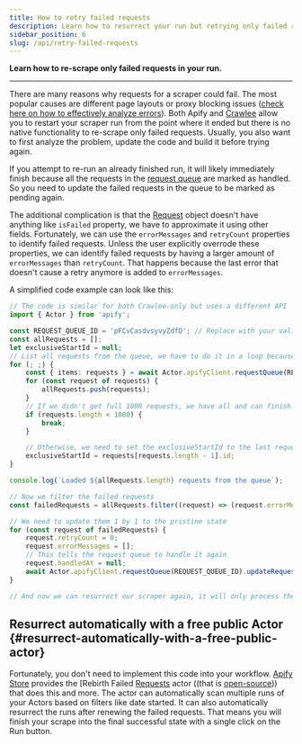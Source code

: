 ```yaml
---
title: How to retry failed requests
description: Learn how to resurrect your run but retrying only failed requests
sidebar_position: 6
slug: /api/retry-failed-requests
---
```


**Learn how to re-scrape only failed requests in your run.**

---

There are many reasons why requests for a scraper could fail. The most popular causes are different page layouts or proxy blocking issues ([check here on how to effectively analyze errors](https://docs.apify.com/academy/node-js/analyzing-pages-and-fixing-errors)). Both Apify and [Crawlee](https://crawlee.dev/) allow you to restart your scraper run from the point where it ended but there is no native functionality to re-scrape only failed requests. Usually, you also want to first analyze the problem, update the code and build it before trying again.

If you attempt to re-run an already finished run, it will likely immediately finish because all the requests in the [request queue](https://crawlee.dev/docs/guides/request-storage) are marked as handled. So you need to update the failed requests in the queue to be marked as pending again.

The additional complication is that the [Request](https://crawlee.dev/api/core/class/Request) object doesn't have anything like `isFailed` property, we have to approximate it using other fields. Fortunately, we can use the `errorMessages` and `retryCount` properties to identify failed requests. Unless the user explicitly overrode these properties, we can identify failed requests by having a larger amount of `errorMessages` than `retryCount`. That happens because the last error that doesn't cause a retry anymore is added to `errorMessages`.

A simplified code example can look like this:

```typescript
// The code is similar for both Crawlee-only but uses a different API
import { Actor } from 'apify';

const REQUEST_QUEUE_ID = 'pFCvCasdvsyvyZdfD'; // Replace with your valid request queue ID
const allRequests = [];
let exclusiveStartId = null;
// List all requests from the queue, we have to do it in a loop because the request queue list is paginated
for (; ;) {
    const { items: requests } = await Actor.apifyClient.requestQueue(REQUEST_QUEUE_ID).listRequests({ exclusiveStartId, limit: 1000 });
    for (const request of requests) {
        allRequests.push(requests);
    }
    // If we didn't get full 1000 requests, we have all and can finish the loop
    if (requests.length < 1000) {
        break;
    }

    // Otherwise, we need to set the exclusiveStartId to the last request id to get the next batch
    exclusiveStartId = requests[requests.length - 1].id;
}

console.log(`Loaded ${allRequests.length} requests from the queue`);

// Now we filter the failed requests
const failedRequests = allRequests.filter((request) => (request.errorMessages?.length || 0) > (request.retryCount || 0));

// We need to update them 1 by 1 to the pristine state
for (const request of failedRequests) {
    request.retryCount = 0;
    request.errorMessages = [];
    // This tells the request queue to handle it again
    request.handledAt = null;
    await Actor.apifyClient.requestQueue(REQUEST_QUEUE_ID).updateRequest(request);
}

// And now we can resurrect our scraper again, it will only process the failed requests
```

## Resurrect automatically with a free public Actor {#resurrect-automatically-with-a-free-public-actor}

Fortunately, you don't need to implement this code into your workflow. [Apify Store](https://apify.com/store) provides the [Rebirth Failed [Requests](https://apify.com/lukaskrivka/rebirth-failed-requests) actor ((that is [open-source](https://github.com/metalwarrior665/rebirth-failed-requests))) that does this and more. The actor can automatically scan multiple runs of your Actors based on filters like date started. It can also automatically resurrect the runs after renewing the failed requests. That means you will finish your scrape into the final successful state with a single click on the Run button.
